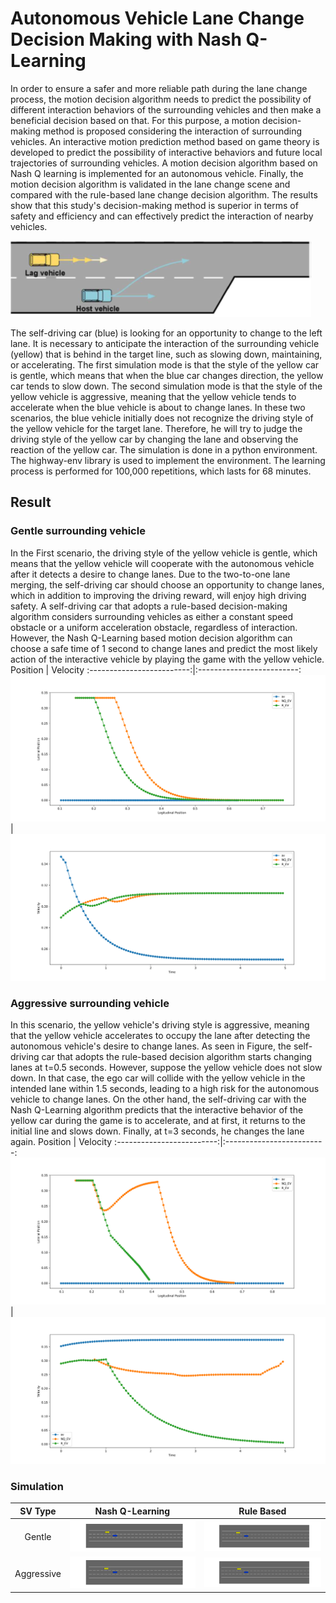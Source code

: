 # Autonomous Vehicle Lane Change Decision Making with Nash Q-Learning
In order to ensure a safer and more reliable path during the lane change process, the motion decision algorithm needs to predict the possibility of different interaction behaviors of the surrounding vehicles and then make a beneficial decision based on that. For this purpose, a motion decision-making method is proposed considering the interaction of surrounding vehicles. An interactive motion prediction method based on game theory is developed to predict the possibility of interactive behaviors and future local trajectories of surrounding vehicles. A motion decision algorithm based on Nash Q learning is implemented for an autonomous vehicle. Finally, the motion decision algorithm is validated in the lane change scene and compared with the rule-based lane change decision algorithm. The results show that this study's decision-making method is superior in terms of safety and efficiency and can effectively predict the interaction of nearby vehicles.

<img src="https://github.com/alireza-montazeri/AV-Nash-Q-Learning/blob/master/figures/Scenario.png" />

The self-driving car (blue) is looking for an opportunity to change to the left lane. It is necessary to anticipate the interaction of the surrounding vehicle (yellow) that is behind in the target line, such as slowing down, maintaining, or accelerating. The first simulation mode is that the style of the yellow car is gentle, which means that when the blue car changes direction, the yellow car tends to slow down. The second simulation mode is that the style of the yellow vehicle is aggressive, meaning that the yellow vehicle tends to accelerate when the blue vehicle is about to change lanes. In these two scenarios, the blue vehicle initially does not recognize the driving style of the yellow vehicle for the target lane. Therefore, he will try to judge the driving style of the yellow car by changing the lane and observing the reaction of the yellow car. The simulation is done in a python environment. The highway-env library is used to implement the environment. The learning process is performed for 100,000 repetitions, which lasts for 68 minutes.
## Result
### Gentle surrounding vehicle
In the First scenario, the driving style of the yellow vehicle is gentle, which means that the yellow vehicle will cooperate with the autonomous vehicle after it detects a desire to change lanes. Due to the two-to-one lane merging, the self-driving car should choose an opportunity to change lanes, which in addition to improving the driving reward, will enjoy high driving safety. A self-driving car that adopts a rule-based decision-making algorithm considers surrounding vehicles as either a constant speed obstacle or a uniform acceleration obstacle, regardless of interaction. However, the Nash Q-Learning based motion decision algorithm can choose a safe time of 1 second to change lanes and predict the most likely action of the interactive vehicle by playing the game with the yellow vehicle.
Position           |  Velocity
:-------------------------:|:-------------------------:
<img src="https://github.com/alireza-montazeri/AV-Nash-Q-Learning/blob/master/figures/gentle_position.png" /> | <img src="https://github.com/alireza-montazeri/AV-Nash-Q-Learning/blob/master/figures/gentle_velocity.png"  />

### Aggressive surrounding vehicle
In this scenario, the yellow vehicle's driving style is aggressive, meaning that the yellow vehicle accelerates to occupy the lane after detecting the autonomous vehicle's desire to change lanes. As seen in Figure, the self-driving car that adopts the rule-based decision algorithm starts changing lanes at t=0.5 seconds. However, suppose the yellow vehicle does not slow down. In that case, the ego car will collide with the yellow vehicle in the intended lane within 1.5 seconds, leading to a high risk for the autonomous vehicle to change lanes. On the other hand, the self-driving car with the Nash Q-Learning algorithm predicts that the interactive behavior of the yellow car during the game is to accelerate, and at first, it returns to the initial line and slows down. Finally, at t=3 seconds, he changes the lane again.
Position           |  Velocity
:-------------------------:|:-------------------------:
<img src="https://github.com/alireza-montazeri/AV-Nash-Q-Learning/blob/master/figures/aggressive_position.png" />|<img src="https://github.com/alireza-montazeri/AV-Nash-Q-Learning/blob/master/figures/aggressive_velocity.png" />

### Simulation

SV Type     |   Nash Q-Learning           |  Rule Based
:-------------------------:|:-------------------------:|:-------------------------:
Gentle | <img src="https://github.com/alireza-montazeri/AV-Nash-Q-Learning/blob/master/movies/nashQ_gentle.gif" />|<img src="https://github.com/alireza-montazeri/AV-Nash-Q-Learning/blob/master/movies/rule_gentle.gif" />
Aggressive | <img src="https://github.com/alireza-montazeri/AV-Nash-Q-Learning/blob/master/movies/nashQ_aggressive.gif" />|<img src="https://github.com/alireza-montazeri/AV-Nash-Q-Learning/blob/master/movies/rule_aggressive.gif" />